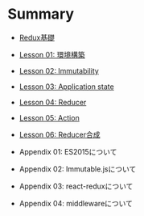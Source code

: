# Summary

* [Redux基礎](README.md)
* [Lesson 01: 環境構築](lesson-01.md)
* [Lesson 02: Immutability](lesson-02.md)
* [Lesson 03: Application state](lesson-03.md)
* [Lesson 04: Reducer](lesson-04.md)
* [Lesson 05: Action](lesson-05.md)
* [Lesson 06: Reducer合成](lesson-06.md)



* Appendix 01: ES2015について
* Appendix 02: Immutable.jsについて
* Appendix 03: react-reduxについて
* Appendix 04: middlewareについて
